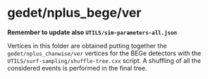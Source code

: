 # gedet/nplus_bege/ver
**Remember to update also `UTILS/sim-parameters-all.json`**

Vertices in this folder are obtained putting together the `gedet/nplus_chanwise/ver` vertices for the BEGe detectors with the `UTILS/surf-sampling/shuffle-tree.cxx` script. A shuffling of all the considered events is performed in the final tree.
